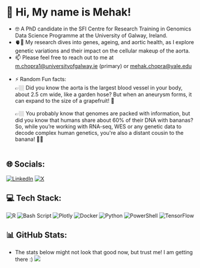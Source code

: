 #  👋  Hi, My name is Mehak!
- 🤓 A PhD candidate in the SFI Centre for Research Training in Genomics Data Science Programme at the University of Galway, Ireland. <br/>
- 🫀🧬 My research dives into genes, ageing, and aortic health, as I explore genetic variations and their impact on the cellular makeup of the aorta. <br/>
- 📫 Please feel free to reach out to me at m.chopra1@universityofgalway.ie (primary) or mehak.chopra@yale.edu  <br/><br/>
- ⚡ Random Fun facts: <br/>
  👉🏼 Did you know the aorta is the largest blood vessel in your body, about 2.5 cm wide, like a garden hose? But when an aneurysm forms, it can expand to the size of a grapefruit! 🤯 <br/><br/>
  👉🏼 You probably know that genomes are packed with information, but did you know that humans share about 60% of their DNA with bananas? So, while you’re working with RNA-seq, WES or any genetic data to decode complex human genetics, you're also a distant cousin to the banana! 🍌🔬 <br/><br/>

## 🌐 Socials:
[![LinkedIn](https://img.shields.io/badge/LinkedIn-%230077B5.svg?logo=linkedin&logoColor=white)](https://linkedin.com/in/mehak-chopra) 
[![X](https://img.shields.io/badge/X-black.svg?logo=X&logoColor=white)](https://x.com/chopraamhk) 

## 💻 Tech Stack:
![R](https://img.shields.io/badge/r-%23276DC3.svg?style=for-the-badge&logo=r&logoColor=white) 
![Bash Script](https://img.shields.io/badge/bash_script-%23121011.svg?style=for-the-badge&logo=gnu-bash&logoColor=white) 
![Plotly](https://img.shields.io/badge/Plotly-%233F4F75.svg?style=for-the-badge&logo=plotly&logoColor=white) 
![Docker](https://img.shields.io/badge/docker-%230db7ed.svg?style=for-the-badge&logo=docker&logoColor=white)
![Python](https://img.shields.io/badge/python-3670A0?style=for-the-badge&logo=python&logoColor=ffdd54) 
![PowerShell](https://img.shields.io/badge/PowerShell-%235391FE.svg?style=for-the-badge&logo=powershell&logoColor=white) 
![TensorFlow](https://img.shields.io/badge/TensorFlow-%23FF6F00.svg?style=for-the-badge&logo=TensorFlow&logoColor=white) 

## 📊 GitHub Stats:
- The stats below might not look that good now, but trust me! I am getting there :)
![](https://github-readme-stats.vercel.app/api?username=chopraamhk&theme=transparent&hide_border=false&include_all_commits=false&count_private=false)<br/>
